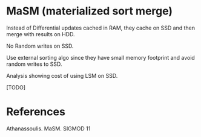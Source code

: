 
# MaSM (materialized sort merge)

Instead of Differential updates cached in RAM, they cache on SSD and then merge with results on HDD.

No Random writes on SSD.

Use external sorting algo since they have small memory footprint and avoid random writes to SSD.

Analysis showing cost of using LSM on SSD.

[TODO]

# References

Athanassoulis.  MaSM.  SIGMOD 11


